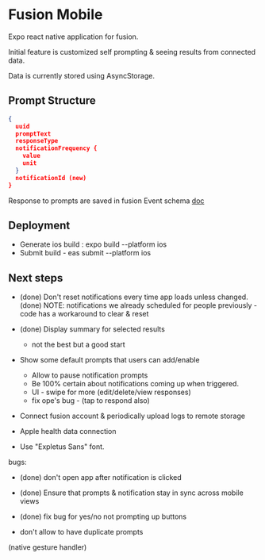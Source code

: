 # Fusion Mobile

Expo react native application for fusion.

Initial feature is customized self prompting & seeing results from connected data.

Data is currently stored using AsyncStorage.

## Prompt Structure

```json
{
  uuid
  promptText
  responseType
  notificationFrequency {
    value
    unit
  }
  notificationId (new)
}
```

Response to prompts are saved in fusion Event schema [doc](../README.md)

## Deployment

- Generate ios build : expo build --platform ios
- Submit build - eas submit --platform ios

## Next steps

- (done) Don't reset notifications every time app loads unless changed.
  (done) NOTE: notifications we already scheduled for people previously - code has a workaround to clear & reset

- (done) Display summary for selected results
  - not the best but a good start
- Show some default prompts that users can add/enable

  - Allow to pause notification prompts
  - Be 100% certain about notifications coming up when triggered.
  - UI - swipe for more (edit/delete/view responses)
  - fix ope's bug - (tap to respond also)

- Connect fusion account & periodically upload logs to remote storage
- Apple health data connection
- Use "Expletus Sans" font.

bugs:

- (done) don't open app after notification is clicked
- (done) Ensure that prompts & notification stay in sync across mobile views
- (done) fix bug for yes/no not prompting up buttons

- don't allow to have duplicate prompts

(native gesture handler)
